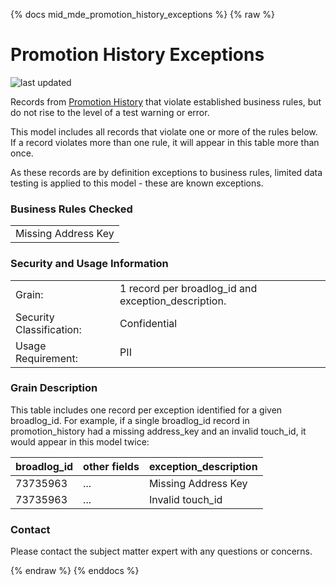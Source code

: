 {% docs mid_mde_promotion_history_exceptions %}
{% raw %}

# Promotion History Exceptions

![last updated](assets/update_badges/mid_mde_promotion_history_exceptions.svg)

Records from [Promotion History](#!/model/model.aaa_life_data_platform.staging_mde_promotion_history)
that violate established business rules, but do not rise to the level of a test 
warning or error.

This model includes all records that violate one or more of the rules below.  If 
a record violates more than one rule, it will appear in this table more than once.

As these records are by definition exceptions to business rules, limited data testing
is applied to this model - these are known exceptions.

### Business Rules Checked
|   |
|---|
| Missing Address Key|

### Security and Usage Information
|     |     |
| --- | --- |
| Grain:    | 1 record per broadlog_id and exception_description.  |
| Security Classification: | Confidential |
| Usage Requirement:       | PII |

### Grain Description
This table includes one record per exception identified for a given broadlog_id.  For example, if a 
single broadlog_id record in promotion_history had a missing address_key and an invalid touch_id, it 
would appear in this model twice:

| broadlog_id | other fields  | exception_description |
|-------------|---------------|-----------------------|
| 73735963    | ...           | Missing Address Key   |
| 73735963    | ...           | Invalid touch_id      |

### Contact
Please contact the subject matter expert with any questions or concerns.

{% endraw %}
{% enddocs %}